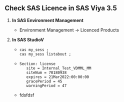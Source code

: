 ## Check SAS Licence in SAS Viya 3.5

1. **In SAS Environment Management**

   - Environment Management -> Licenced Products
   
2. **In SAS StudioV**
   
   - ```sas
     cas my_sess ;
     cas my_sess listabout ;
     ```

   - ```sas
     Section: license
     	site = Internal_Test_VDMML_MM
     	siteNum = 70180938
     	expires = 21Mar2022:00:00:00
     	gracePeriod = 45
     	warningPeriod = 47
     ```
     
   - fdsfdsf
